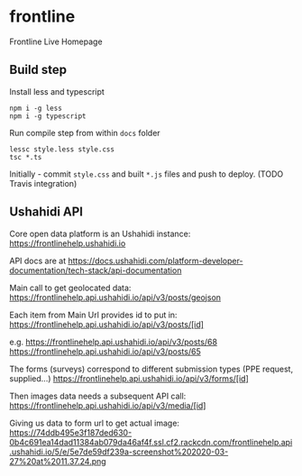 # frontline

Frontline Live Homepage

## Build step

Install less and typescript

    npm i -g less
    npm i -g typescript

Run compile step from within `docs` folder

    lessc style.less style.css
    tsc *.ts

Initially - commit `style.css` and built `*.js` files and push to deploy. (TODO Travis integration)


## Ushahidi API

Core open data platform is an Ushahidi instance: https://frontlinehelp.ushahidi.io

API docs are at https://docs.ushahidi.com/platform-developer-documentation/tech-stack/api-documentation

Main call to get geolocated data:
https://frontlinehelp.api.ushahidi.io/api/v3/posts/geojson

Each item from Main Url provides id to put in:
https://frontlinehelp.api.ushahidi.io/api/v3/posts/[id]

e.g.
https://frontlinehelp.api.ushahidi.io/api/v3/posts/68
https://frontlinehelp.api.ushahidi.io/api/v3/posts/65

The forms (surveys) correspond to different submission types (PPE request, supplied...)
https://frontlinehelp.api.ushahidi.io/api/v3/forms/[id]

Then images data needs a subsequent API call:
https://frontlinehelp.api.ushahidi.io/api/v3/media/[id]

Giving us data to form url to get actual image:
https://74ddb495e3f187ded630-0b4c691ea14dad11384ab079da46af4f.ssl.cf2.rackcdn.com/frontlinehelp.api.ushahidi.io/5/e/5e7de59df239a-screenshot%202020-03-27%20at%2011.37.24.png
